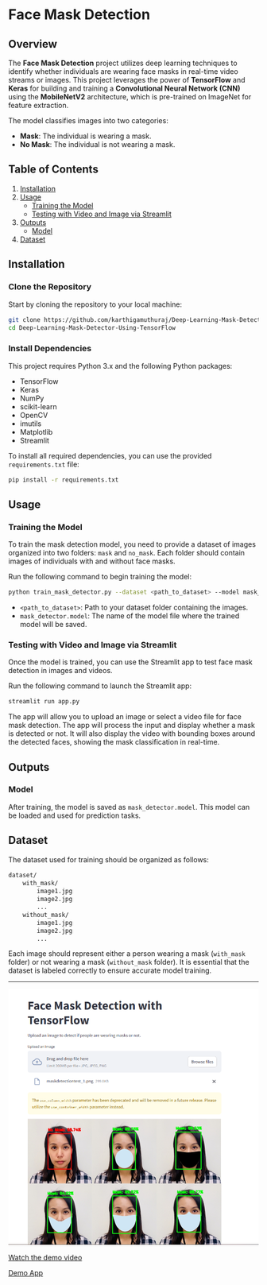 # Face Mask Detection

## Overview

The **Face Mask Detection** project utilizes deep learning techniques to identify whether individuals are wearing face masks in real-time video streams or images. This project leverages the power of **TensorFlow** and **Keras** for building and training a **Convolutional Neural Network (CNN)** using the **MobileNetV2** architecture, which is pre-trained on ImageNet for feature extraction.

The model classifies images into two categories:
- **Mask**: The individual is wearing a mask.
- **No Mask**: The individual is not wearing a mask.

## Table of Contents
1. [Installation](#installation)
2. [Usage](#usage)
   - [Training the Model](#training-the-model)
   - [Testing with Video and Image via Streamlit](#testing-with-video-and-image-via-streamlit)
3. [Outputs](#outputs)
   - [Model](#model)
4. [Dataset](#dataset)

## Installation

### Clone the Repository
Start by cloning the repository to your local machine:

```bash
git clone https://github.com/karthigamuthuraj/Deep-Learning-Mask-Detector-Using-TensorFlow.git
cd Deep-Learning-Mask-Detector-Using-TensorFlow
```

### Install Dependencies

This project requires Python 3.x and the following Python packages:

- TensorFlow
- Keras
- NumPy
- scikit-learn
- OpenCV
- imutils
- Matplotlib
- Streamlit

To install all required dependencies, you can use the provided `requirements.txt` file:

```bash
pip install -r requirements.txt
```

## Usage

### Training the Model

To train the mask detection model, you need to provide a dataset of images organized into two folders: `mask` and `no_mask`. Each folder should contain images of individuals with and without face masks.

Run the following command to begin training the model:

```bash
python train_mask_detector.py --dataset <path_to_dataset> --model mask_detector.model --plot plot.png
```

- `<path_to_dataset>`: Path to your dataset folder containing the images.
- `mask_detector.model`: The name of the model file where the trained model will be saved.

### Testing with Video and Image via Streamlit

Once the model is trained, you can use the Streamlit app to test face mask detection in images and videos.

Run the following command to launch the Streamlit app:

```bash
streamlit run app.py
```

The app will allow you to upload an image or select a video file for face mask detection. The app will process the input and display whether a mask is detected or not. It will also display the video with bounding boxes around the detected faces, showing the mask classification in real-time.

## Outputs

### Model

After training, the model is saved as `mask_detector.model`. This model can be loaded and used for prediction tasks.


## Dataset

The dataset used for training should be organized as follows:

```
dataset/
    with_mask/
        image1.jpg
        image2.jpg
        ...
    without_mask/
        image1.jpg
        image2.jpg
        ...
```

Each image should represent either a person wearing a mask (`with_mask` folder) or not wearing a mask (`without_mask` folder). It is essential that the dataset is labeled correctly to ensure accurate model training.

---

![Face Mask Detection Demo](ImageOutPutTest.PNG)



[Watch the demo video](VideoOutputTest.mp4)

[Demo App](https://huggingface.co/spaces/karthigamuthuraj/RealTimeFaceMaskDetection)


